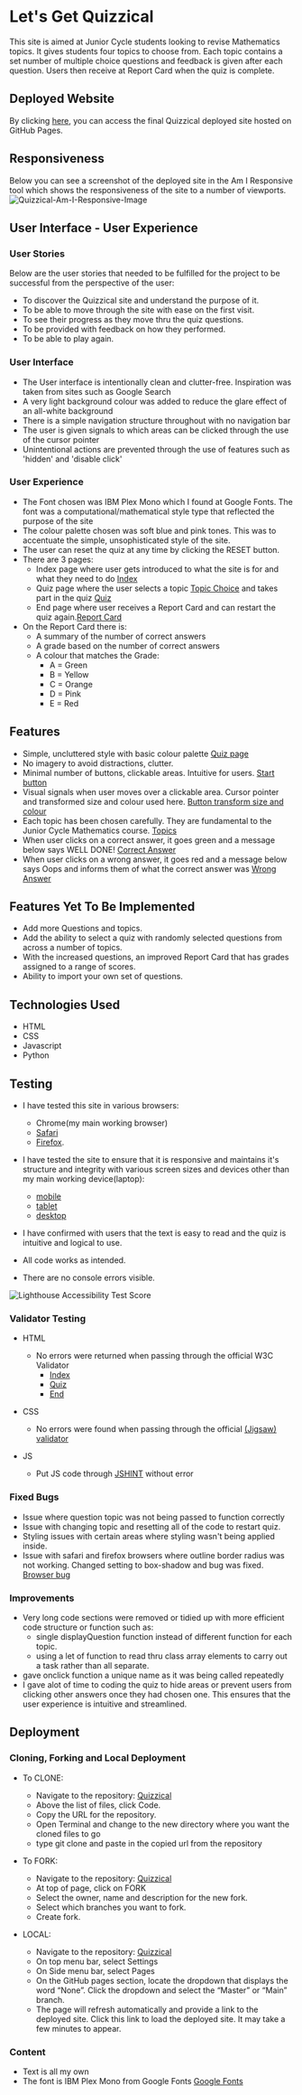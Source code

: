 # Let's Get Quizzical

This site is aimed at Junior Cycle students looking to revise Mathematics topics. It gives students four topics to choose from. Each topic contains a set number of multiple choice questions and feedback is given after each question. Users then receive at Report Card when the quiz is complete.

## Deployed Website
By clicking [here](https://culanomeara.github.io/quizzical), you can access the final Quizzical deployed site hosted on GitHub Pages.

## Responsiveness
Below you can see a screenshot of the deployed site in the Am I Responsive tool which shows the responsiveness of the site to a number of viewports. 
![Quizzical-Am-I-Responsive-Image](assets/images/amiresponsivequizzical.png)

## User Interface - User Experience
### **User Stories**
Below are the user stories that needed to be fulfilled for the project to be successful from the perspective of the user:
* To discover the Quizzical site and understand the purpose of it.
* To be able to move through the site with ease on the first visit.
* To see their progress as they move thru the quiz questions.
* To be provided with feedback on how they performed.
* To be able to play again.

### **User Interface**
- The User interface is intentionally clean and clutter-free. Inspiration was taken from sites such as Google Search
- A very light background colour was added to reduce the glare effect of an all-white background
- There is a simple navigation structure throughout with no navigation bar
- The user is given signals to which areas can be clicked through the use of the cursor pointer
- Unintentional actions are prevented through the use of features such as 'hidden' and 'disable click'

### **User Experience**
- The Font chosen was IBM Plex Mono which I found at Google Fonts. The font was a computational/mathematical style type that reflected the purpose of the site
- The colour palette chosen was soft blue and pink tones. This was to accentuate the simple, unsophisticated style of the site.
- The user can reset the quiz at any time by clicking the RESET button.
- There are 3 pages:
  - Index page where user gets introduced to what the site is for and what they need to do [Index](assets/images/index.png)
  - Quiz page where the user selects a topic [Topic Choice](assets/images/topicchoice.png) and takes part in the quiz [Quiz](assets/images/quizquestion.png)
  - End page where user receives a Report Card and can restart the quiz again.[Report Card](assets/images/reportcard.png)
- On the Report Card there is:
  - A summary of the number of correct answers
  - A grade based on the number of correct answers
  - A colour that matches the Grade:
    - A = Green
    - B = Yellow
    - C = Orange
    - D = Pink
    - E = Red


## Features 
- Simple, uncluttered style with basic colour palette [Quiz page](assets/images/quizpage.png)
- No imagery to avoid distractions, clutter.
- Minimal number of buttons, clickable areas. Intuitive for users. [Start button](assets/images/startbtn.png)
- Visual signals when user moves over a clickable area. Cursor pointer and transformed size and colour used here. [Button transform size and colour](assets/images/responsive.png)
- Each topic has been chosen carefully. They are fundamental to the Junior Cycle Mathematics course. [Topics](assets/images/topics.png)
- When user clicks on a correct answer, it goes green and a message below says WELL DONE! [Correct Answer](assets/images/correctresponse.png)
- When user clicks on a wrong answer, it goes red and a message below says Oops and informs them of what the correct answer was [Wrong Answer](assets/images/wrongresponse.png)


## Features Yet To Be Implemented
- Add more Questions and topics.
- Add the ability to select a quiz with randomly selected questions from across a number of topics.
- With the increased questions, an improved Report Card that has grades assigned to a range of scores.
- Ability to import your own set of questions.

## Technologies Used
- HTML
- CSS
- Javascript
- Python

## Testing

- I have tested this site in various browsers:
  - Chrome(my main working browser)
  - [Safari](assets/images/safaritest2.png)
  - [Firefox](assets/images/firefox.png).

- I have tested the site to ensure that it is responsive and maintains it's structure and integrity with various screen sizes and devices other than my main working device(laptop):
  - [mobile](assets/images/mobilequiz.jpg)
  - [tablet](assets/images/tablettest2.jpeg)
  - [desktop](assets/images/desktop.png)

- I have confirmed with users that the text is easy to read and the quiz is intuitive and logical to use.
- All code works as intended.
- There are no console errors visible.

![Lighthouse Accessibility Test Score](assets/images/lighthouse.png)

### Validator Testing 

- HTML
  - No errors were returned when passing through the official W3C Validator
    - [Index](https://validator.w3.org/nu/?doc=https%3A%2F%2Fculanomeara.github.io%2Fquizzical%2Findex.html)
    - [Quiz](https://validator.w3.org/nu/?doc=https%3A%2F%2Fculanomeara.github.io%2Fquizzical%2Fquiz.html)
    - [End](https://validator.w3.org/nu/?doc=https%3A%2F%2Fculanomeara.github.io%2Fquizzical%2Fend.html)
    
- CSS
  - No errors were found when passing through the official [(Jigsaw) validator](https://jigsaw.w3.org/css-validator/validator?uri=https%3A%2F%2Fculanomeara.github.io%2Fquizzical%2F&profile=css3svg&usermedium=all&warning=1&vextwarning=&lang=en)

- JS
  - Put JS code through [JSHINT](https://jshint.com/) without error

### Fixed Bugs
- Issue where question topic was not being passed to function correctly
- Issue with changing topic and resetting all of the code to restart quiz.
- Styling issues with certain areas where styling wasn't being applied inside.
- Issue with safari and firefox browsers where outline border radius was not working. Changed setting to box-shadow and bug was fixed. [Browser bug](assets/images/outlinebug.png)

### Improvements
  - Very long code sections were removed or tidied up with more efficient code structure or function such as:
    - single displayQuestion function instead of different function for each topic.
    - using a let of function to read thru class array elements to carry out a task rather than all separate.
  - gave onclick function a unique name as it was being called repeatedly
  - I gave alot of time to coding the quiz to hide areas or prevent users from clicking other answers once they had chosen one. This ensures that the user experience is intuitive and streamlined.


## Deployment 
### Cloning, Forking and Local Deployment

- To CLONE: 
  - Navigate to the repository: [Quizzical](https://github.com/culanomeara/quizzical)
  - Above the list of files, click Code.
  - Copy the URL for the repository.
  - Open Terminal and change to the new directory where you want the cloned files to go
  - type git clone and paste in the copied url from the repository


- To FORK:
  - Navigate to the repository: [Quizzical](https://github.com/culanomeara/quizzical)
  - At top of page, click on FORK
  - Select the owner, name and description for the new fork.
  - Select which branches you want to fork.
  - Create fork.


- LOCAL:
  - Navigate to the repository: [Quizzical](https://github.com/culanomeara/quizzical)
  - On top menu bar, select Settings
  - On Side menu bar, select Pages
  - On the GitHub pages section, locate the dropdown that displays the word “None”. Click the dropdown and select the “Master” or “Main” branch.
  - The page will refresh automatically and provide a link to the deployed site. Click this link to load the deployed site. It may take a few minutes to appear.

### Content
- Text is all my own
- The font is IBM Plex Mono from Google Fonts [Google Fonts](https://fonts.google.com/specimen/IBM+Plex+Mono?query=IBM+Plex+Mono)